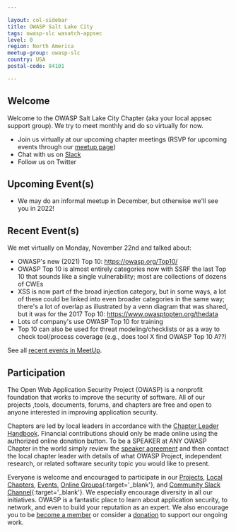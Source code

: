 ```yaml
---

layout: col-sidebar
title: OWASP Salt Lake City
tags: owasp-slc wasatch-appsec
level: 0
region: North America
meetup-group: owasp-slc
country: USA
postal-code: 84101

---
```


## Welcome
Welcome to the OWASP Salt Lake City Chapter (aka your local appsec support group). We try to meet monthly and do so virtually for now. 
* Join us virtually at our upcoming chapter meetings (RSVP for upcoming events through our [meetup page](https://meetup.com/owasp-slc/))
* Chat with us on [Slack](https://join.slack.com/t/wasatchappsec/shared_invite/zt-wuvxjhp2-~oHXAUB5KeHn9MUOTWccYw)
* Follow us on Twitter

## Upcoming Event(s)
* We may do an informal meetup in December, but otherwise we'll see you in 2022!

## Recent Event(s)
We met virtually on Monday, November 22nd and talked about:
* OWASP's new (2021) Top 10: https://owasp.org/Top10/
* OWASP Top 10 is almost entirely categories now with SSRF the last Top 10 that sounds like a single vulnerability; most are collections of dozens of CWEs
* XSS is now part of the broad injection category, but in some ways, a lot of these could be linked into even broader categories in the same way; there's a lot of overlap as illustrated by a venn diagram that was shared, but it was for the 2017 Top 10: https://www.owasptopten.org/thedata
* Lots of company's use OWASP Top 10 for training
* Top 10 can also be used for threat modeling/checklists or as a way to check tool/process coverage (e.g., does tool X find OWASP Top 10 A??)

See all [recent events in MeetUp](https://www.meetup.com/owasp-slc/events/past/).

## Participation
The Open Web Application Security Project (OWASP) is a nonprofit foundation that works to improve the security of software. All of our projects ,tools, documents, forums, and chapters are free and open to anyone interested in improving application security. 

Chapters are led by local leaders in accordance with the [Chapter Leader Handbook](/www-policy/rules-of-procedure/chapter-handbook). Financial contributions should only be made online using the authorized online donation button. To be a SPEAKER at ANY OWASP Chapter in the world simply review the [speaker agreement](/www-policy/speaker-agreement) and then contact the local chapter leader with details of what OWASP Project, independent research, or related software security topic you would like to present.

Everyone is welcome and encouraged to participate in our [Projects](/projects), [Local Chapters](/chapters), [Events](/events), [Online Groups](https://groups.google.com/a/owasp.com/){:target='_blank'}, and [Community Slack Channel](https://owasp.slack.com/){:target='_blank'}. We especially encourage diversity in all our initiatives. OWASP is a fantastic place to learn about application security, to network, and even to build your reputation as an expert. We also encourage you to be [become a member](/membership) or consider a [donation](/donate) to support our ongoing work.


